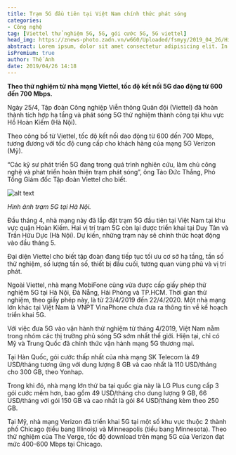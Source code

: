 ```yaml
---
title: Trạm 5G đầu tiên tại Việt Nam chính thức phát sóng
categories: 
- Công nghệ
tag: [Viettel thử nghiệm 5G, 5G, gói cước 5G, 5G viettel]
head_img: https://znews-photo.zadn.vn/w660/Uploaded/fsmyy/2019_04_26/Hinh_anh_tram_5G_tai_Ha_Noi_2.jpg
abstract: Lorem ipsum, dolor sit amet consectetur adipisicing elit. In fugit pariatur hic ipsa numquam eum consequatur temporibus asperiores ut? Ipsam?
isPremium: true
author: Thế Anh
date: 2019/04/26 14:18
---
```


**Theo thử nghiệm từ nhà mạng Viettel, tốc độ kết nối 5G dao động từ 600 đến 700 Mbps.**

Ngày 25/4, Tập đoàn Công nghiệp Viễn thông Quân đội (Viettel) đã hoàn thành tích hợp hạ tầng và phát sóng 5G thử nghiệm thành công tại khu vực Hồ Hoàn Kiếm (Hà Nội).

Theo công bố từ Viettel, tốc độ kết nối dao động từ 600 đến 700 Mbps, tương đương với tốc độ cung cấp cho khách hàng của mạng 5G Verizon (Mỹ).

“Các kỹ sư phát triển 5G đang trong quá trình nghiên cứu, làm chủ công nghệ và phát triển hoàn thiện trạm phát sóng”, ông Tào Đức Thắng, Phó Tổng Giám đốc Tập đoàn Viettel cho biết.

![alt text](https://znews-photo.zadn.vn/w660/Uploaded/fsmyy/2019_04_26/Hinh_anh_tram_5G_tai_Ha_Noi_2.jpg)

*Hình ảnh trạm 5G tại Hà Nội.*

Đầu tháng 4, nhà mạng này đã lắp đặt trạm 5G đầu tiên tại Việt Nam tại khu vực quận Hoàn Kiếm. Hai vị trí trạm 5G còn lại được triển khai tại Duy Tân và Trần Hữu Dực (Hà Nội). Dự kiến, những trạm này sẽ chính thức hoạt động vào đầu tháng 5.

Đại diện Viettel cho biết tập đoàn đang tiếp tục tối ưu cơ sở hạ tầng, tần số thử nghiệm, số lượng tần số, thiết bị đầu cuối, tương quan vùng phủ và vị trí phát.

Ngoài Viettel, nhà mạng MobiFone cũng vừa được cấp giấy phép thử nghiệm 5G tại Hà Nội, Đà Nẵng, Hải Phòng và TP.HCM. Thời gian thử nghiệm, theo giấy phép này, là từ 23/4/2019 đến 22/4/2020. Một nhà mạng lớn khác tại Việt Nam là VNPT VinaPhone chưa đưa ra thông tin về kế hoạch triển khai 5G.

Với việc đưa 5G vào vận hành thử nghiệm từ tháng 4/2019, Việt Nam nằm trong nhóm các thị trường phủ sóng 5G sớm nhất thế giới. Hiện tại, chỉ có Mỹ và Trung Quốc đã chính thức vận hành mạng 5G thương mại.

Tại Hàn Quốc, gói cước thấp nhất của nhà mạng SK Telecom là 49 USD/tháng tương ứng với dung lượng 8 GB và cao nhất là 110 USD/tháng cho 300 GB, theo Yonhap.

Trong khi đó, nhà mạng lớn thứ ba tại quốc gia này là LG Plus cung cấp 3 gói cước mềm hơn, bao gồm 49 USD/tháng cho dung lượng 9 GB, 66 USD/tháng với gói 150 GB và cao nhất là gói 84 USD/tháng kèm theo 250 GB.

Tại Mỹ, nhà mạng Verizon đã triển khai 5G tại một số khu vực thuộc 2 thành phố Chicago (tiểu bang Illinois) và Minneapolis (tiểu bang Minnesota). Theo thử nghiệm của The Verge, tốc độ download trên mạng 5G của Verizon đạt mức 400-600 Mbps tại Chicago.